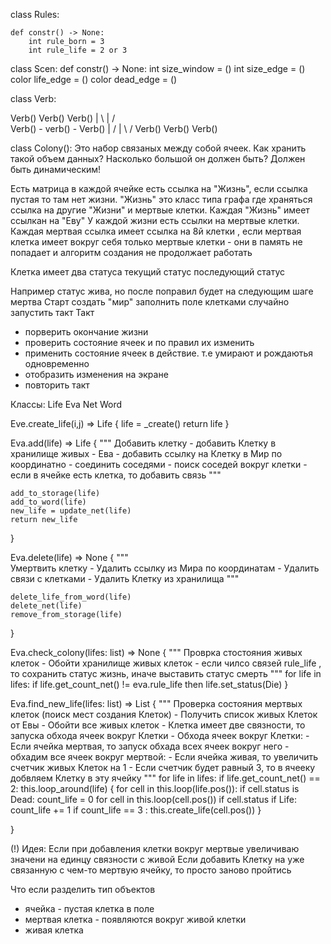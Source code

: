 
class Rules:

    def constr() -> None:
        int rule_born = 3
        int rule_life = 2 or 3

class Scen:
    def constr() -> None:
        int size_window = ()
        int size_edge = () 
        color life_edge = ()
        color dead_edge = ()


class Verb:

  Verb()    Verb()  Verb()
      |  \    |      /  \
   Verb()   -  verb() - Verb()
       |   /       |   \ /
   Verb()    Verb()  Verb()
  

class Colony(): 
 Это набор связаных между собой ячеек.
Как хранить такой объем данных? Насколько большой он должен быть?
Должен быть динамическим!

Есть матрица в каждой ячейке есть ссылка на "Жизнь", если ссылка пустая то там нет жизни.
"Жизнь" это класс типа графа где храняться ссылка на другие "Жизни" и мертвые клетки.
Каждая "Жизнь" имеет ссылкан на "Еву"
У каждой жизни есть ссылки на мертвые клетки.
Каждая мертвая ссылка имеет ссылка на 8й клетки , если мертвая клетка имеет вокруг себя только мертвые клетки - они в память не попадает и алгоритм создания не продолжает работать

Клетка имеет два статуса
текущий статус 
последующий статус

Например статус жива, но после поправил будет на следующим шаге мертва
Старт
создать "мир"
заполнить поле клетками случайно
запустить такт
Такт 
- порверить окончание жизни
- проверить состояние ячеек и по правил их изменить
- применить состояние ячеек в действие. т.е умирают и рождаютья одновременно
- отобразить изменения на экране
- повторить такт

Классы:
Life
Eva
Net
Word 

Eve.create_life(i,j) => Life {
    life = _create()
    return life
}

Eva.add(life) => Life {
    """
    Добавить клетку
        - добавить Клетку в хранилище живых - Ева
        - добавить ссылку на Клетку в Мир по координатно 
        - соединить соседями
            - поиск соседей вокруг клетки
                - если в ячейке есть клетка, то добавить связь
    """

    add_to_storage(life)
    add_to_word(life)
    new_life = update_net(life)
    return new_life
}

Eva.delete(life) => None {
    """    
    Умертвить клетку
        - Удалить ссылку из Мира по координатам
        - Удалить связи с клетками
        - Удалить Клетку из хранилища 
    """

    delete_life_from_word(life)
    delete_net(life)
    remove_from_storage(life)
}

Eva.check_colony(lifes: list) => None {
    """
        Проврка стостояния живых клеток
            - Обойти хранилище живых клеток
                - если чилсо связей rule_life , то сохранить статус жизнь, иначе выставить статус смерть
    """
    for life in lifes:
        if life.get_count_net() != eva.rule_life then
            life.set_status(Die)
}

Eva.find_new_life(lifes: list) => List {
"""
Проверка состояния мертвых клеток (поиск мест создания Клеток)
    - Получить список живых Клеток от Евы
    - Обойти все живых клеток 
        - Клетка имеет две связности, то запуска обхода ячеек вокруг Клетки
            - Обхода ячеек вокруг Клетки:
                - Если ячейка мертвая, то запуск обхада всех ячеек вокруг него 
                    - обхадим все ячеек вокруг мертвой: 
                        - Если ячейка живая, то увеличить счетчик живых Клеток на 1
                    - Если счетчик будет равный 3, то в ячееку добвляем Клетку в эту ячейку
"""
    for life in lifes:
        if life.get_count_net() == 2:
            this.loop_around(life) {
                for cell in this.loop(life.pos()):
                    if cell.status is Dead:
                        count_life = 0
                        for cell in this.loop(cell.pos())
                            if cell.status if Life:
                                count_life += 1
                        if count_life == 3 :
                            this.create_life(cell.pos())
            }

}


(!) Идея:
Если при добавления клетки вокруг мертвые увеличиваю значени на единцу связности с живой
Если добавить Клетку на уже связанную с чем-то мертвую ячейку, то просто заново пройтись

Что если разделить тип объектов
- ячейка - пустая клетка в поле
- мертвая клетка - появляются вокруг живой клетки
- живая клетка


